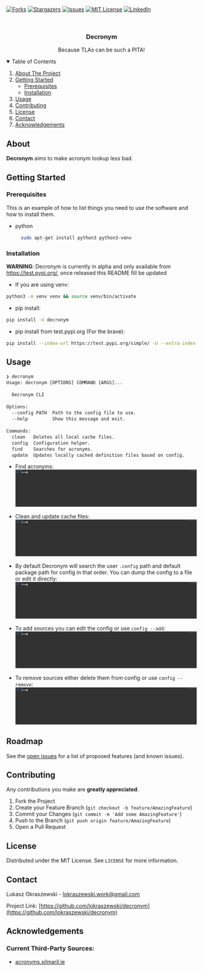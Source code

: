 <!-- PROJECT SHIELDS -->
[![Forks][forks-shield]][forks-url]
[![Stargazers][stars-shield]][stars-url]
[![Issues][issues-shield]][issues-url]
[![MIT License][license-shield]][license-url]
[![LinkedIn][linkedin-shield]][linkedin-url]



<!-- PROJECT LOGO -->
<br />
<p align="center">
  <!-- TODO: Get a logo
   <a href="">
    <img src="images/logo.png" alt="Logo" width="80" height="80">
  </a> -->

  <h3 align="center">Decronym</h3>

  <p align="center">
    Because TLAs can be such a PITA!
  </p>
</p>



<!-- TABLE OF CONTENTS -->
<details open="open">
  <summary>Table of Contents</summary>
  <ol>
    <li>
      <a href="#about-the-project">About The Project</a>
    </li>
    <li>
      <a href="#getting-started">Getting Started</a>
      <ul>
        <li><a href="#prerequisites">Prerequisites</a></li>
        <li><a href="#installation">Installation</a></li>
      </ul>
    </li>
    <li><a href="#usage">Usage</a></li>
    <li><a href="#contributing">Contributing</a></li>
    <li><a href="#license">License</a></li>
    <li><a href="#contact">Contact</a></li>
    <li><a href="#acknowledgements">Acknowledgements</a></li>
  </ol>
</details>



<!-- ABOUT THE PROJECT -->
## About
**Decronym** aims to make acronym lookup less bad. 


<!-- GETTING STARTED -->
## Getting Started
### Prerequisites

This is an example of how to list things you need to use the software and how to install them.
* python
  ```sh
    sudo apt-get install python3 python3-venv
  ```

### Installation
**WARNING**: Decronym is currently in alpha and only available from https://test.pypi.org/, once released this README fill be updated

* If you are using venv:
```sh
python3 -m venv venv && source venv/bin/activate
```

* pip install:
```sh
pip install -U decronym
```

* pip install from test.pypi.org (For the brave):
```sh
pip install --index-url https://test.pypi.org/simple/ -U --extra-index-url https://pypi.org/simple decronym
```


<!-- USAGE EXAMPLES -->
## Usage
```
❯ decronym
Usage: decronym [OPTIONS] COMMAND [ARGS]...

  Decronym CLI

Options:
  --config PATH  Path to the config file to use.
  --help         Show this message and exit.

Commands:
  clean   Deletes all local cache files.
  config  Configuration helper.
  find    Searches for acronyms.
  update  Updates locally cached definition files based on config.
```
* Find acronyms:
![](https://raw.githubusercontent.com/lokraszewski/decronym/main/docs/gif/find_dma_gmt.mp4.gif)

* Clean and update cache files:
![](https://raw.githubusercontent.com/lokraszewski/decronym/main/docs/gif/clean_update.mp4.gif)

* By default Decronym will search the user `.config` path and default package path for config in that order. You can dump the config to a file or edit it directly:
![](https://raw.githubusercontent.com/lokraszewski/decronym/main/docs/gif/config_dump_edit.mp4.gif)

* To add sources you can edit the config or use `config --add`:
![](https://raw.githubusercontent.com/lokraszewski/decronym/main/docs/gif/add_source.mp4.gif)


* To remove sources either delete them from config or use `config --remove`:
![](https://raw.githubusercontent.com/lokraszewski/decronym/main/docs/gif/remove_source.mp4.gif) 

<!-- ROADMAP -->
## Roadmap
See the [open issues](https://github.com/lokraszewski/decronym/issues) for a list of proposed features (and known issues).



<!-- CONTRIBUTING -->
## Contributing
Any contributions you make are **greatly appreciated**.

1. Fork the Project
2. Create your Feature Branch (`git checkout -b feature/AmazingFeature`)
3. Commit your Changes (`git commit -m 'Add some AmazingFeature'`)
4. Push to the Branch (`git push origin feature/AmazingFeature`)
5. Open a Pull Request



<!-- LICENSE -->
## License
Distributed under the MIT License. See `LICENSE` for more information.



<!-- CONTACT -->
## Contact
Lukasz Okraszewski  - lokraszewski.work@gmail.com

Project Link: [https://github.com/lokraszewski/decronym](https://github.com/lokraszewski/decronym)


<!-- ACKNOWLEDGEMENTS -->
## Acknowledgements
### Current Third-Party Sources:
* [acronyms.silmaril.ie](acronyms.silmaril.ie)



<!-- MARKDOWN LINKS & IMAGES -->
<!-- https://www.markdownguide.org/basic-syntax/#reference-style-links -->
[forks-shield]: https://img.shields.io/github/forks/lokraszewski/decronym.svg?style=for-the-badge
[forks-url]: https://github.com/lokraszewski/decronym/network/members
[stars-shield]: https://img.shields.io/github/stars/lokraszewski/decronym.svg?style=for-the-badge
[stars-url]: https://github.com/lokraszewski/decronym/stargazers
[issues-shield]: https://img.shields.io/github/issues/lokraszewski/decronym.svg?style=for-the-badge
[issues-url]: https://github.com/lokraszewski/decronym/issues
[license-shield]: https://img.shields.io/github/license/lokraszewski/decronym.svg?style=for-the-badge
[license-url]: https://github.com/lokraszewski/decronym/main/LICENSE
[linkedin-shield]: https://img.shields.io/badge/-LinkedIn-black.svg?style=for-the-badge&logo=linkedin&colorB=555
[linkedin-url]: https://www.linkedin.com/in/lukasz-okraszewski-5511b4a6/?originalSubdomain=uk
[product-screenshot]: images/screenshot.png